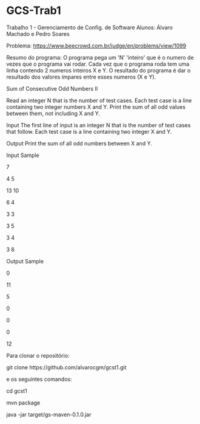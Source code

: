 # GCS-Trab1
Trabalho 1 - Gerenciamento de Config. de Software
Alunos: Álvaro Machado e Pedro Soares

Problema: https://www.beecrowd.com.br/judge/en/problems/view/1099


Resumo do programa: O programa pega um 'N' 'inteiro' que é o numero de vezes que o programa vai rodar. Cada vez que o programa roda tem uma linha contendo 2 numeros inteiros X e Y. O resultado do programa é dar o resultado dos valores impares entre esses numeros (X e Y).

Sum of Consecutive Odd Numbers II


Read an integer N that is the number of test cases. Each test case is a line containing two integer numbers X and Y. Print the sum of all odd values between them, not including X and Y.

Input
The first line of input is an integer N that is the number of test cases that follow. Each test case is a line containing two integer X and Y.

Output
Print the sum of all odd numbers between X and Y.


<p>Input Sample	
<p>7
<p>4 5
<p>13 10
<p>6 4
<p>3 3
<p>3 5
<p>3 4
<p>3 8
<p>Output Sample
<p>0
<p>11
<p>5
<p>0
<p>0
<p>0
<p>12
  
Para clonar o repositório:
<p>git clone https://github.com/alvarocgm/gcst1.git
 <p> e os seguintes comandos:
  <p>cd gcst1
<p>mvn package
<p>java -jar target/gs-maven-0.1.0.jar
